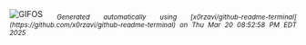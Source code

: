 <div align="justify">
<picture>
    <source media="(prefers-color-scheme: dark)" srcset="https://i.ibb.co/G3rX44qB/output-gif.gif">
    <source media="(prefers-color-scheme: light)" srcset="https://i.ibb.co/G3rX44qB/output-gif.gif">
    <img alt="GIFOS" src="https://i.ibb.co/G3rX44qB/output-gif.gif">
</picture>
<sub><i>Generated automatically using [x0rzavi/github-readme-terminal](https://github.com/x0rzavi/github-readme-terminal) on Thu Mar 20 08:52:58 PM EDT 2025</i></sub>
</div>

<!--  -->